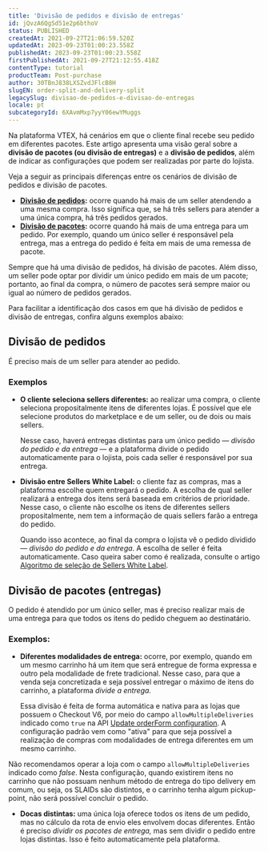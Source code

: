 ```yaml
---
title: 'Divisão de pedidos e divisão de entregas'
id: jQvzA6QgSd51e2p6bthoV
status: PUBLISHED
createdAt: 2021-09-27T21:06:59.520Z
updatedAt: 2023-09-23T01:00:23.558Z
publishedAt: 2023-09-23T01:00:23.558Z
firstPublishedAt: 2021-09-27T21:12:55.418Z
contentType: tutorial
productTeam: Post-purchase
author: 30TBnJ838LXSZvdJFlcB8H
slugEN: order-split-and-delivery-split
legacySlug: divisao-de-pedidos-e-divisao-de-entregas
locale: pt
subcategoryId: 6XAvmMxp7yyY06ewYMuggs
---
```


Na plataforma VTEX, há cenários em que o cliente final recebe seu pedido em diferentes pacotes. Este artigo apresenta uma visão geral sobre a **divisão de pacotes (ou divisão de entregas)** e a **divisão de pedidos**, além de indicar as configurações que podem ser realizadas por parte do lojista.

Veja a seguir as principais diferenças entre os cenários de divisão de pedidos e divisão de pacotes.

* **[Divisão de pedidos](#divisao-de-pedidos):** ocorre quando há mais de um seller atendendo a uma mesma compra. Isso significa que, se há três sellers para atender a uma única compra, há três pedidos gerados. 
* **[Divisão de pacotes](#divisao-de-pacotes-entregas):** ocorre quando há mais de uma entrega para um pedido. Por exemplo, quando um único seller é responsável pela entrega, mas a entrega do pedido é feita em mais de uma remessa de pacote. 

 <div class = "alert alert-info">
Sempre que há uma divisão de pedidos, há divisão de pacotes. Além disso, um seller pode optar por dividir um único pedido em mais de um pacote; portanto, ao final da compra, o número de pacotes será sempre maior ou igual ao número de pedidos gerados.
</div>

Para facilitar a identificação dos casos em que há divisão de pedidos e divisão de entregas, confira alguns exemplos abaixo:

## Divisão de pedidos

É preciso mais de um seller para atender ao pedido.

### Exemplos

* **O cliente seleciona sellers diferentes:** ao realizar uma compra, o cliente seleciona propositalmente itens de diferentes lojas. É possível que ele selecione produtos do marketplace e de um seller, ou de dois ou mais sellers.

    Nesse caso, haverá entregas distintas para um único pedido — _divisão do pedido e da entrega_ — e a plataforma divide o pedido automaticamente para o lojista, pois cada seller é responsável por sua entrega. 

* **Divisão entre Sellers White Label:** o cliente faz as compras, mas a plataforma escolhe quem entregará o pedido. A escolha de qual seller realizará a entrega dos itens será baseada em critérios de prioridade. Nesse caso, o cliente não escolhe os itens de diferentes sellers propositalmente, nem tem a informação de quais sellers farão a entrega do pedido. 

    Quando isso acontece, ao final da compra o lojista vê o pedido dividido — _divisão do pedido e da entrega_. A escolha de seller é feita automaticamente. Caso queira saber como é realizada, consulte o artigo [Algoritmo de seleção de Sellers White Label](https://help.vtex.com/pt/tutorial/algoritmo-de-selecao-de-white-label-sellers--3MemNQ4pKkWCpMdzI27AHa).

## Divisão de pacotes (entregas)

O pedido é atendido por um único seller, mas é preciso realizar mais de uma entrega para que todos os itens do pedido cheguem ao destinatário.

### Exemplos:

* **Diferentes modalidades de entrega:** ocorre, por exemplo, quando em um mesmo carrinho há um item que será entregue de forma expressa e outro pela modalidade de frete tradicional. Nesse caso, para que a venda seja concretizada e seja possível entregar o máximo de itens do carrinho, a plataforma _divide a entrega._ 

    Essa divisão é feita de forma automática e nativa para as lojas que possuem o Checkout V6, por meio do campo `allowMultipleDeliveries` indicado como `true` na API [Update orderForm configuration](https://developers.vtex.com/docs/api-reference/checkout-api#post-/api/checkout/pvt/configuration/orderForm). A configuração padrão vem como "ativa" para que seja possível a realização de compras com modalidades de entrega diferentes em um mesmo carrinho.

<div class="alert alert-danger">
  Não recomendamos operar a loja com o campo <code>allowMultipleDeliveries</code> indicado como <i>false</i>. Nesta configuração, quando existirem itens no carrinho que não possuam nenhum método de entrega do tipo delivery em comum, ou seja, os SLAIDs são distintos, e o carrinho tenha algum pickup-point, não será possível concluir o pedido.
</div>

* **Docas distintas:** uma única loja oferece todos os itens de um pedido, mas no cálculo da rota de envio eles envolvem docas diferentes. Então é preciso _dividir os pacotes de entrega,_ mas sem dividir o pedido entre lojas distintas. Isso é feito automaticamente pela plataforma.
